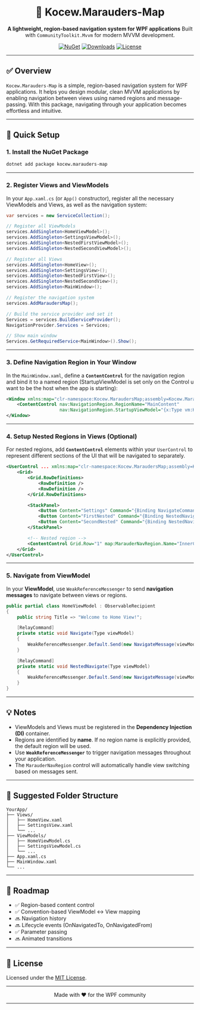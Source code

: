 <div align="center">

# 🧭 **Kocew\.Marauders-Map**

**A lightweight, region-based navigation system for WPF applications**
Built with `CommunityToolkit.Mvvm` for modern MVVM development.

[![NuGet](https://img.shields.io/nuget/v/kocew.marauders-map.svg)](https://www.nuget.org/packages/kocew.marauders-map)
[![Downloads](https://img.shields.io/nuget/dt/kocew.marauders-map.svg)](https://www.nuget.org/packages/kocew.marauders-map)
[![License](https://img.shields.io/badge/license-MIT-blue.svg)](LICENSE)

</div>

---

## ✅ Overview

`Kocew.Marauders-Map` is a simple, region-based navigation system for WPF applications. It helps you design modular, clean MVVM applications by enabling navigation between views using named regions and message-passing. With this package, navigating through your application becomes effortless and intuitive.

---

## 🚀 Quick Setup

### 1. Install the NuGet Package

```bash
dotnet add package kocew.marauders-map
```

---

### 2. Register Views and ViewModels

In your `App.xaml.cs` (or `App()` constructor), register all the necessary ViewModels and Views, as well as the navigation system:

```csharp
var services = new ServiceCollection();

// Register all ViewModels
services.AddSingleton<HomeViewModel>();
services.AddSingleton<SettingsViewModel>();
services.AddSingleton<NestedFirstViewModel>();
services.AddSingleton<NestedSecondViewModel>();

// Register all Views
services.AddSingleton<HomeView>();
services.AddSingleton<SettingsView>();
services.AddSingleton<NestedFirstView>();
services.AddSingleton<NestedSecondView>();
services.AddSingleton<MainWindow>();

// Register the navigation system
services.AddMaraudersMap();

// Build the service provider and set it
Services = services.BuildServiceProvider();
NavigationProvider.Services = Services;

// Show main window
Services.GetRequiredService<MainWindow>().Show();
```

---

### 3. Define Navigation Region in Your Window

In the `MainWindow.xaml`, define a **`ContentControl`** for the navigation region and bind it to a named region (StartupViewModel is set only on the Control u want to be the host when the app is starting):

```xml
<Window xmlns:map="clr-namespace:Kocew.MaraudersMap;assembly=Kocew.Marauders-Map" ...>
    <ContentControl nav:NavigationRegion.RegionName="MainContent"
                    nav:NavigationRegion.StartupViewModel="{x:Type vm:HomeViewModel}"/>
</Window>
```

---

### 4. Setup Nested Regions in Views (Optional)

For nested regions, add **`ContentControl`** elements within your `UserControl` to represent different sections of the UI that will be navigated to separately.

```xml
<UserControl ... xmlns:map="clr-namespace:Kocew.MaraudersMap;assembly=Kocew.Marauders-Map">
    <Grid>
        <Grid.RowDefinitions>
            <RowDefinition />
            <RowDefinition />
        </Grid.RowDefinitions>

        <StackPanel>
            <Button Content="Settings" Command="{Binding NavigateCommand}" CommandParameter="{x:Type root:SettingsViewModel}" />
            <Button Content="FirstNested" Command="{Binding NestedNavigateCommand}" CommandParameter="{x:Type nested:NestedFirstViewModel}" />
            <Button Content="SecondNested" Command="{Binding NestedNavigateCommand}" CommandParameter="{x:Type nested:NestedSecondViewModel}" />
        </StackPanel>

        <!-- Nested region -->
        <ContentControl Grid.Row="1" map:MarauderNavRegion.Name="InnerContent"/>
    </Grid>
</UserControl>
```

---

### 5. Navigate from ViewModel

In your **ViewModel**, use `WeakReferenceMessenger` to send **navigation messages** to navigate between views or regions.

```csharp
public partial class HomeViewModel : ObservableRecipient
{
    public string Title => "Welcome to Home View!";

    [RelayCommand]
    private static void Navigate(Type viewModel)
    {
        WeakReferenceMessenger.Default.Send(new NavigateMessage(viewModel, "HomeView"));
    }

    [RelayCommand]
    private static void NestedNavigate(Type viewModel)
    {
        WeakReferenceMessenger.Default.Send(new NavigateMessage(viewModel, "InnerContent"));
    }
}
```

---

## 💡 Notes

- ViewModels and Views must be registered in the **Dependency Injection (DI)** container.
- Regions are identified by **name**. If no region name is explicitly provided, the default region will be used.
- Use **`WeakReferenceMessenger`** to trigger navigation messages throughout your application.
- The `MarauderNavRegion` control will automatically handle view switching based on messages sent.

---

## 📁 Suggested Folder Structure

```plaintext
YourApp/
├── Views/
│   ├── HomeView.xaml
│   ├── SettingsView.xaml
│   └── ...
├── ViewModels/
│   ├── HomeViewModel.cs
│   ├── SettingsViewModel.cs
│   └── ...
├── App.xaml.cs
├── MainWindow.xaml
└── ...
```

---

## 📌 Roadmap

- ✅ Region-based content control
- ✅ Convention-based ViewModel ↔ View mapping
- 🔜 Navigation history
- 🔜 Lifecycle events (OnNavigatedTo, OnNavigatedFrom)
- ✅ Parameter passing
- 🔜 Animated transitions

---

## 📄 License

Licensed under the [MIT License](LICENSE).

---

<div align="center">Made with ❤️ for the WPF community</div>

---
